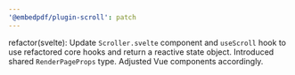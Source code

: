 ```yaml
---
'@embedpdf/plugin-scroll': patch
---
```


refactor(svelte): Update `Scroller.svelte` component and `useScroll` hook to use refactored core hooks and return a reactive state object. Introduced shared `RenderPageProps` type. Adjusted Vue components accordingly.
